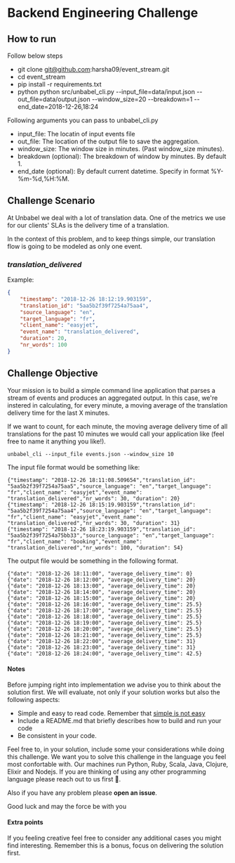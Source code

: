 # Backend Engineering Challenge

## How to run

Follow below steps

+ git clone git@github.com:harsha09/event_stream.git
+ cd event_stream
+ pip install -r requirements.txt
+ python python src/unbabel_cli.py --input_file=data/input.json --out_file=data/output.json --window_size=20 --breakdown=1 --end_date=2018-12-26,18:24

Following arguments you can pass to unbabel_cli.py
+ input_file: The locatin of input events file
+ out_file: The location of the output file to save the aggregation.
+ window_size: The window size in minutes. (Past window_size minutes).
+ breakdown (optional): The breakdown of window by minutes. By default 1.
+ end_date (optional): By default current datetime. Specify in format %Y-%m-%d,%H:%M.

## Challenge Scenario

At Unbabel we deal with a lot of translation data. One of the metrics we use for our clients' SLAs is the delivery time of a translation. 

In the context of this problem, and to keep things simple, our translation flow is going to be modeled as only one event.

### *translation_delivered*

Example:

```json
{
	"timestamp": "2018-12-26 18:12:19.903159",
	"translation_id": "5aa5b2f39f7254a75aa4",
	"source_language": "en",
	"target_language": "fr",
	"client_name": "easyjet",
	"event_name": "translation_delivered",
	"duration": 20,
	"nr_words": 100
}
```

## Challenge Objective

Your mission is to build a simple command line application that parses a stream of events and produces an aggregated output. In this case, we're instered in calculating, for every minute, a moving average of the translation delivery time for the last X minutes.

If we want to count, for each minute, the moving average delivery time of all translations for the past 10 minutes we would call your application like (feel free to name it anything you like!).

	unbabel_cli --input_file events.json --window_size 10
	
The input file format would be something like:

	{"timestamp": "2018-12-26 18:11:08.509654","translation_id": "5aa5b2f39f7254a75aa5","source_language": "en","target_language": "fr","client_name": "easyjet","event_name": "translation_delivered","nr_words": 30, "duration": 20}
	{"timestamp": "2018-12-26 18:15:19.903159","translation_id": "5aa5b2f39f7254a75aa4","source_language": "en","target_language": "fr","client_name": "easyjet","event_name": "translation_delivered","nr_words": 30, "duration": 31}
	{"timestamp": "2018-12-26 18:23:19.903159","translation_id": "5aa5b2f39f7254a75bb33","source_language": "en","target_language": "fr","client_name": "booking","event_name": "translation_delivered","nr_words": 100, "duration": 54}


The output file would be something in the following format.

```
{"date": "2018-12-26 18:11:00", "average_delivery_time": 0}
{"date": "2018-12-26 18:12:00", "average_delivery_time": 20}
{"date": "2018-12-26 18:13:00", "average_delivery_time": 20}
{"date": "2018-12-26 18:14:00", "average_delivery_time": 20}
{"date": "2018-12-26 18:15:00", "average_delivery_time": 20}
{"date": "2018-12-26 18:16:00", "average_delivery_time": 25.5}
{"date": "2018-12-26 18:17:00", "average_delivery_time": 25.5}
{"date": "2018-12-26 18:18:00", "average_delivery_time": 25.5}
{"date": "2018-12-26 18:19:00", "average_delivery_time": 25.5}
{"date": "2018-12-26 18:20:00", "average_delivery_time": 25.5}
{"date": "2018-12-26 18:21:00", "average_delivery_time": 25.5}
{"date": "2018-12-26 18:22:00", "average_delivery_time": 31}
{"date": "2018-12-26 18:23:00", "average_delivery_time": 31}
{"date": "2018-12-26 18:24:00", "average_delivery_time": 42.5}
```

#### Notes

Before jumping right into implementation we advise you to think about the solution first. We will evaluate, not only if your solution works but also the following aspects:

+ Simple and easy to read code. Remember that [simple is not easy](https://www.infoq.com/presentations/Simple-Made-Easy)
+ Include a README.md that briefly describes how to build and run your code
+ Be consistent in your code. 

Feel free to, in your solution, include some your considerations while doing this challenge. We want you to solve this challenge in the language you feel most confortable with. Our machines run Python, Ruby, Scala, Java, Clojure, Elixir and Nodejs. If you are thinking of using any other programming language please reach out to us first 🙏.

Also if you have any problem please **open an issue**. 

Good luck and may the force be with you

#### Extra points

If you feeling creative feel free to consider any additional cases you might find interesting. Remember this is a bonus, focus on delivering the solution first.

